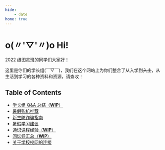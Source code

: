 ```yaml
---
hide:
    - date
home: true
---
```


# o(〃'▽'〃)o Hi!

2022 级图灵班的同学们大家好！

这里是你们的学长组(￣▽￣)，我们在这个网站上为你们整合了从入学到<del>入土</del>，从生活到学习的各种资料和资源，请查收！

## Table of Contents

- [学长组 Q&A 总结（**WIP**）](qa)
- [暑假购机推荐](machine)
- [新生防诈骗指南](anti_fraud)
- [暑假学习建议](summer_study)
- [通识课程经验（**WIP**）](general)
- [回忆卷汇总（**WIP**）](old_exam)
- [关于学校校网的连接](rvpn)